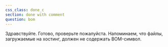 ```yaml
---
css_class: done_c
section: done with comment
question: bom
---
```

Здравствуйте. Готово, проверьте пожалуйста. Напоминаем, что файлы, загружаемые на хостинг, должен не содержать BOM-символ.